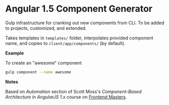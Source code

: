# Angular 1.5 Component Generator

Gulp infrastructure for cranking out new components from CLI.
To be added to projects, customized, and extended.

Takes templates in `templates/` folder, interpolates provided component name,
and copies to `client/app/components/` (by default).

**Example**

To create an "awesome" component

```bash
gulp component --name awesome
```

**Notes**

Based on *Automation* section of Scott Moss's *Component-Based Architecture in AngularJS 1.x* course on [Frontend Masters](https://frontendmasters.com/).
